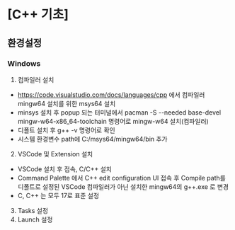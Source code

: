 # [C++ 기초]

## 환경설정

### Windows
 1. 컴파일러 설치
 -  https://code.visualstudio.com/docs/languages/cpp 에서 컴파일러 mingw64 설치를 위한 msys64 설치
 - minsys 설치 후 popup 되는 터미널에서 
 pacman -S --needed base-devel mingw-w64-x86_64-toolchain 
 명령어로 mingw-w64 설치(컴파일러)
 - 디폴트 설치 후 g++ -v 명령어로 확인
 - 시스템 환경변수 path에 C:/msys64/mingw64/bin 추가

 2. VSCode 및 Extension 설치
 - VSCode 설치 후 접속, C/C++ 설치
 - Command Palette 에서 C++ edit configuration UI 접속 후 Compile path를 디폴트로 설정된 VSCode 컴파일러가 아닌 설치한 mingw64의 g++.exe 로 변경
 - C, C++ 는 모두 17로 표준 설정

 3. Tasks 설정 
 4. Launch 설정
